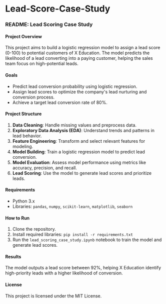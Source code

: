 # Lead-Score-Case-Study
### README: Lead Scoring Case Study

#### Project Overview
This project aims to build a logistic regression model to assign a lead score (0-100) to potential customers of X Education. The model predicts the likelihood of a lead converting into a paying customer, helping the sales team focus on high-potential leads.

#### Goals
- Predict lead conversion probability using logistic regression.
- Assign lead scores to optimize the company's lead nurturing and conversion process.
- Achieve a target lead conversion rate of 80%.

#### Project Structure
1. **Data Cleaning**: Handle missing values and preprocess data.
2. **Exploratory Data Analysis (EDA)**: Understand trends and patterns in lead behavior.
3. **Feature Engineering**: Transform and select relevant features for modeling.
4. **Model Building**: Train a logistic regression model to predict lead conversion.
5. **Model Evaluation**: Assess model performance using metrics like accuracy, precision, and recall.
6. **Lead Scoring**: Use the model to generate lead scores and prioritize leads.

#### Requirements
- Python 3.x
- Libraries: `pandas`, `numpy`, `scikit-learn`, `matplotlib`, `seaborn`

#### How to Run
1. Clone the repository.
2. Install required libraries: `pip install -r requirements.txt`
3. Run the `lead_scoring_case_study.ipynb` notebook to train the model and generate lead scores.

#### Results
The model outputs a lead score between 92%, helping X Education identify high-priority leads with a higher likelihood of conversion.

#### License
This project is licensed under the MIT License.
